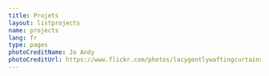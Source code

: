 ```yaml
---
title: Projets
layout: listprojects
name: projects
lang: fr
type: pages
photoCreditName: Jo Andy
photoCreditUrl: https://www.flickr.com/photos/lacygentlywaftingcurtains/31753433634/
---
```

